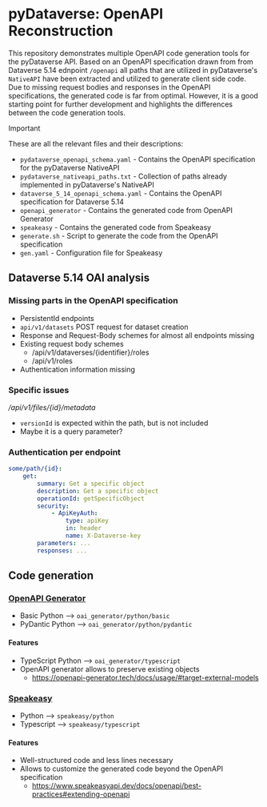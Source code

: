 # pyDataverse: OpenAPI Reconstruction

This repository demonstrates multiple OpenAPI code generation tools for the pyDataverse API. Based on an OpenAPI specification drawn from from Dataverse 5.14 ednpoint `/openapi` all paths that are utilized in pyDataverse's `NativeAPI` have been extracted and utilized to generate client side code. Due to missing request bodies and responses in the OpenAPI specifications, the generated code is far from optimal. However, it is a good starting point for further development and highlights the differences between the code generation tools.

> [!IMPORTANT]
> These are all the relevant files and their descriptions:
> 
> - `pydataverse_openapi_schema.yaml` - Contains the OpenAPI specification for the pyDataverse NativeAPI
> - `pydataverse_nativeapi_paths.txt` - Collection of paths already implemented in pyDataverse's NativeAPI
> - `dataverse_5_14_openapi_schema.yaml` - Contains the OpenAPI specification for Dataverse 5.14
> - `openapi_generator` - Contains the generated code from OpenAPI Generator
> - `speakeasy` - Contains the generated code from Speakeasy
> - `generate.sh` - Script to generate the code from the OpenAPI specification
> - `gen.yaml` - Configuration file for Speakeasy

## Dataverse 5.14 OAI analysis

### Missing parts in the OpenAPI specification

- PersistentId endpoints
- `api/v1/datasets` POST request for dataset creation
- Response and Request-Body schemes for almost all endpoints missing
- Existing request body schemes
  - /api/v1/dataverses/{identifier}/roles
  - /api/v1/roles
- Authentication information missing

### Specific issues

*/api/v1/files/{id}/metadata*

- `versionId` is expected within the path, but is not included
- Maybe it is a query parameter?

### Authentication per endpoint

```yaml
some/path/{id}:
    get:
        summary: Get a specific object
        description: Get a specific object
        operationId: getSpecificObject
        security:
            - ApiKeyAuth:
                type: apiKey
                in: header
                name: X-Dataverse-key
        parameters: ...
        responses: ...
```

## Code generation



### [OpenAPI Generator](https://openapi-generator.tech)

- Basic Python --> `oai_generator/python/basic`
- PyDantic Python --> `oai_generator/python/pydantic`

#### Features

- TypeScript Python --> `oai_generator/typescript`
- OpenAPI generator allows to preserve existing objects
  - https://openapi-generator.tech/docs/usage/#target-external-models

### [Speakeasy](https://www.speakeasyapi.dev)

- Python --> `speakeasy/python`
- Typescript --> `speakeasy/typescript`

#### Features

- Well-structured code and less lines necessary
- Allows to customize the generated code beyond the OpenAPI specification
  - https://www.speakeasyapi.dev/docs/openapi/best-practices#extending-openapi 
